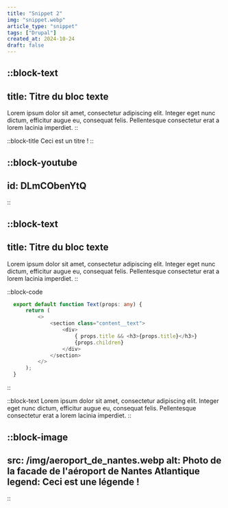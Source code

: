```yaml
---
title: "Snippet 2"
img: "snippet.webp"
article_type: "snippet"
tags: ["Drupal"]
created_at: 2024-10-24
draft: false
---
```



::block-text
---
title: Titre du bloc texte
---
Lorem ipsum dolor sit amet, consectetur adipiscing elit. Integer eget nunc
dictum, efficitur augue eu, consequat felis. Pellentesque consectetur erat a
lorem lacinia imperdiet.
::

::block-title
Ceci est un titre !
::

::block-youtube
---
id: DLmCObenYtQ
---
::


::block-text
---
title: Titre du bloc texte
---
Lorem ipsum dolor sit amet, consectetur adipiscing elit. Integer eget nunc
dictum, efficitur augue eu, consequat felis. Pellentesque consectetur erat a
lorem lacinia imperdiet.
::


::block-code
```typescript 
  export default function Text(props: any) {
      return (
          <>
              <section class="content__text">
                  <div>
                      { props.title && <h3>{props.title}</h3>}
                      {props.children}
                  </div>
              </section>
          </>
      );
  }
```
::

::block-text
Lorem ipsum dolor sit amet, consectetur adipiscing elit. Integer eget nunc
dictum, efficitur augue eu, consequat felis. Pellentesque consectetur erat a
lorem lacinia imperdiet.
::

::block-image
---
src: /img/aeroport_de_nantes.webp
alt: Photo de la facade de l'aéroport de Nantes Atlantique
legend: Ceci est une légende !
---
::